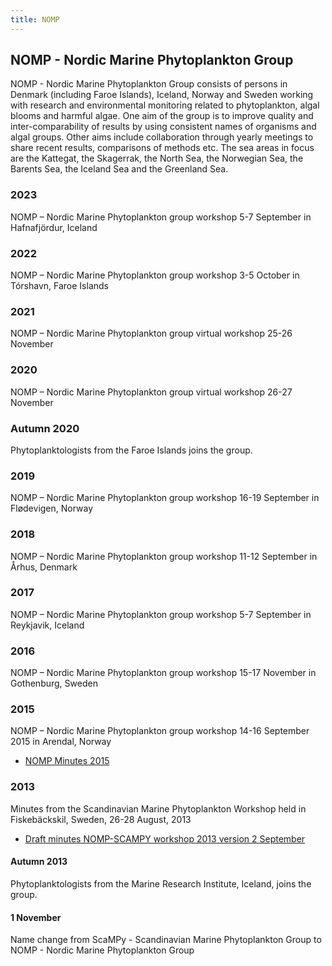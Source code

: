 ```yaml
---
title: NOMP
---
```


## NOMP - Nordic Marine Phytoplankton Group

NOMP - Nordic Marine Phytoplankton Group consists of persons in Denmark (including Faroe Islands), Iceland, Norway and Sweden working with research and environmental monitoring related to phytoplankton, algal blooms and harmful algae. One aim of the group is to improve quality and inter-comparability  of results by using consistent names of organisms and algal groups. Other aims include collaboration through yearly meetings to share recent results, comparisons of methods etc. The sea areas in focus are the  Kattegat, the Skagerrak, the North Sea, the Norwegian Sea, the Barents Sea, the Iceland Sea and the Greenland Sea.

### 2023
NOMP – Nordic Marine Phytoplankton group workshop 5-7 September in Hafnafjördur, Iceland

### 2022
NOMP – Nordic Marine Phytoplankton group workshop 3-5 October in Tórshavn, Faroe Islands

### 2021
NOMP – Nordic Marine Phytoplankton group virtual workshop 25-26 November

### 2020
NOMP – Nordic Marine Phytoplankton group virtual workshop 26-27 November

### Autumn 2020
Phytoplanktologists from the Faroe Islands joins the group.

### 2019
NOMP – Nordic Marine Phytoplankton group workshop 16-19 September in Flødevigen, Norway

### 2018
NOMP – Nordic Marine Phytoplankton group workshop 11-12 September in Århus, Denmark

### 2017
NOMP – Nordic Marine Phytoplankton group workshop 5-7 September in Reykjavik, Iceland

### 2016
NOMP – Nordic Marine Phytoplankton group workshop 15-17 November in Gothenburg, Sweden

### 2015

NOMP – Nordic Marine Phytoplankton group workshop 14-16 September 2015 in Arendal, Norway

* [NOMP Minutes 2015](https://data.smhi.se/oce/SLW/NOMP/NOMP_minutes_2015.pdf)

### 2013

Minutes from the Scandinavian Marine Phytoplankton Workshop held in Fiskebäckskil, Sweden, 26-28 August, 2013

* [Draft minutes NOMP-SCAMPY workshop 2013 version 2 September](https://data.smhi.se/oce/SLW/NOMP/Draft_minutes_NOMP-SCAMPY_2013_version_2_September_2013.pdf)

#### Autumn 2013

Phytoplanktologists from the Marine Research Institute, Iceland, joins the group.

#### 1 November

Name change from ScaMPy - Scandinavian Marine Phytoplankton Group to NOMP - Nordic Marine Phytoplankton Group
